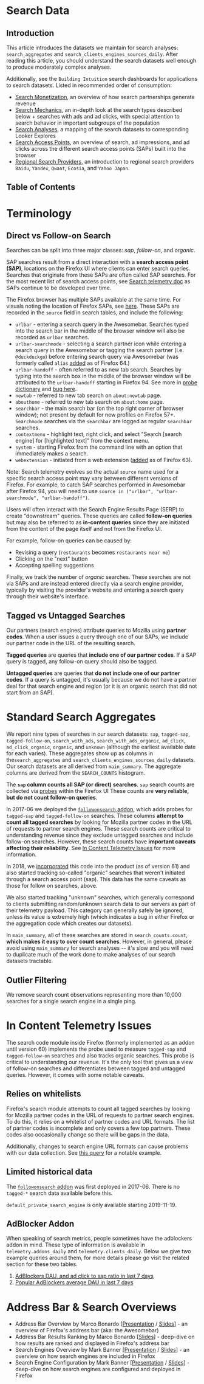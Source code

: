 # Search Data

## Introduction

This article introduces the datasets we maintain for search analyses:
`search_aggregates` and `search_clients_engines_sources_daily`. After reading this article,
you should understand the search datasets well enough to produce moderately
complex analyses.

Additionally, see the `Building Intuition` search dashboards for applications to search datasets. Listed in recommended order of consumption:

- [Search Monetization](https://mozilla.cloud.looker.com/dashboards-next/312), an overview of how search partnerships generate revenue
- [Search Mechanics](https://mozilla.cloud.looker.com/dashboards-next/314), an in-depth look at the search types described below + searches with ads and ad clicks, with special attention to search behavior in important subgroups of the population
- [Search Analyses](https://mozilla.cloud.looker.com/dashboards-next/319), a mapping of the search datasets to corresponding Looker Explores
- [Search Access Points](https://mozilla.cloud.looker.com/dashboards-next/256), an overview of search, ad impressions, and ad clicks across the different search access points (SAPs) built into the browser
- [Regional Search Providers](https://mozilla.cloud.looker.com/dashboards/542), an introduction to regional search providers `Baidu`, `Yandex`, `Qwant`, `Ecosia`, and `Yahoo Japan`.

## Table of Contents

<!-- toc -->

# Terminology

## Direct vs Follow-on Search

Searches can be split into three major classes: _sap_, _follow-on_, and _organic_.

SAP searches result from a direct interaction with a **search access point (SAP)**, locations on the Firefox UI where clients can enter search queries. Searches that originate from these SAPs are often called SAP searches. For the most recent list of search access points, see [Search telemetry doc](https://firefox-source-docs.mozilla.org/browser/search/telemetry.html#browsersearchtelemetry-jsm) as SAPs continue to be developed over time.

The Firefox browser has multiple SAPs available at the same time. For visuals noting the location of Firefox SAPs, see [here](https://mozilla.cloud.looker.com/dashboards-next/256). These SAPs are recorded in the `source` field in search tables, and include the following:

- `urlbar` - entering a search query in the Awesomebar. Searches typed into the search bar in the middle of the browser window will also be recorded as `urlbar` searches.
- `urlbar-searchmode` - selecting a search partner icon while entering a search query in the Awesomebar or tagging the search partner (i.e. `@duckduckgo`) before entering search query via Awesomebar (was formerly called `alias` [added](https://bugzilla.mozilla.org/show_bug.cgi?id=1499193) as of Firefox 64.)
- `urlbar-handoff` - often referred to as new tab search. Searches by typing into the search box in the middle of the browser window will be attributed to the `urlbar-handoff` starting in Firefox 94. See more in [probe dictionary](https://probes.telemetry.mozilla.org/?search=urlbar&view=detail&probeId=scalar%2Fbrowser.search.content.urlbar_handoff) and [bug here](https://bugzilla.mozilla.org/show_bug.cgi?id=1732429).
- `newtab` - referred to new tab search on `about:newtab` page.
- `abouthome` - referred to new tab search on `about:home` page.
- `searchbar` - the main search bar (on the top right corner of browser window); not present by default for new profiles on Firefox 57+. `Searchmode` searches via the `searchbar` are logged as regular `searchbar` searches.
- `contextmenu` - highlight text, right click, and select "Search [search engine] for [highlighted text]" from the context menu.
- `system` - starting Firefox from the command line with an option that immediately makes a search.
- `webextension` - initiated from a web extension ([added](https://bugzilla.mozilla.org/show_bug.cgi?id=1492233) as of Firefox 63).

Note: Search telemetry evolves so the actual `source` name used for a specific search access point may vary between different versions of Firefox. For example, to catch SAP searches performed in Awesomebar after Firefox 94, you will need to use `source in ("urlbar", "urlbar-searchmode", "urlbar-handoff")`.

Users will often interact with the Search Engine Results Page (SERP) to create "downstream" queries. These queries are called **follow-on queries** but may also be referred to as **in-content queries** since they are initiated from the content of the page itself and not from the Firefox UI.

For example, follow-on queries can be caused by:

- Revising a query (`restaurants` becomes `restaurants near me`)
- Clicking on the "next" button
- Accepting spelling suggestions

Finally, we track the number of _organic_ searches. These searches are not via SAPs and are instead entered directly via a search engine provider, typically by visiting the provider's website and entering a search query through their website's interface.

## Tagged vs Untagged Searches

Our partners (search engines) attribute queries to Mozilla using **partner codes**. When a user issues a query through one of our SAPs, we include our partner code in the URL of the resulting search.

**Tagged queries** are queries that **include one of our partner codes**. If a SAP query is tagged, any follow-on query should also be tagged.

**Untagged queries** are queries that **do not include one of our partner codes**. If a query is untagged, it's usually because we do not have a partner deal for that search engine and region (or it is an organic search that did not start from an SAP).

# Standard Search Aggregates

We report nine types of searches in our search datasets: `sap`, `tagged-sap`, `tagged-follow-on`, `search_with_ads`, `search_with_ads_organic`, `ad_click`, `ad_click_organic`, `organic`, and `unknown` (although the earliest available date for each varies). These aggregates show up as columns in the`search_aggregates` and `search_clients_engines_sources_daily` datasets. Our search datasets are all derived from `main_summary`. The aggregate columns are derived from the `SEARCH_COUNTS` histogram.

The **`sap` column counts all SAP (or direct) searches**. `sap` search counts are collected via [probes](https://firefox-source-docs.mozilla.org/browser/browser/BrowserUsageTelemetry.html#search-telemetry) within the Firefox UI These counts are **very reliable, but do not count follow-on queries**.

In 2017-06 we deployed the [`followonsearch` addon], which adds probes for `tagged-sap` and `tagged-follow-on` searches. These columns **attempt to count all tagged searches** by looking for Mozilla partner codes in the URL of requests to partner search engines. These search counts are critical to understanding revenue since they exclude untagged searches and include follow-on searches. However, these search counts have **important caveats affecting their reliability**. See [In Content Telemetry Issues](#in-content-telemetry-issues) for more information.

In 2018, we [incorporated](https://bugzilla.mozilla.org/show_bug.cgi?id=1475571) this code into the product (as of version 61) and also started tracking so-called "organic" searches that weren't initiated through a search access point (sap). This data has the same caveats as those for follow on searches, above.

We also started tracking "unknown" searches, which generally correspond to clients submitting random/unknown search data to our servers as part of their telemetry payload. This category can generally safely be ignored, unless its value is extremely high (which indicates a bug in either Firefox or the aggregation code which creates our datasets).

In `main_summary`, all of these searches are stored in `search_counts.count`, **which makes it easy to over count searches**. However, in general, please avoid using `main_summary` for search analyses -- it's slow and you will need to duplicate much of the work done to make analyses of our search datasets tractable.

## Outlier Filtering

We remove search count observations representing more than 10,000 searches for a single search engine in a single ping.

# In Content Telemetry Issues

The search code module inside Firefox (formerly implemented as an addon until version 60) implements the probe used to measure `tagged-sap` and
`tagged-follow-on` searches and also tracks organic searches. This probe is critical to understanding our revenue. It's the only tool that gives us a view of follow-on searches and differentiates between tagged and untagged queries. However, it comes with some notable caveats.

## Relies on whitelists

Firefox's search module attempts to count all tagged searches by looking for Mozilla partner codes in the URL of requests to partner search engines. To do this, it relies on a whitelist of partner codes and URL formats. The list of partner codes is incomplete and only covers a few top partners. These codes also occasionally change so there will be gaps in the data.

Additionally, changes to search engine URL formats can cause problems with our data collection. See [this query](https://sql.telemetry.mozilla.org/queries/47631/source#128887) for a notable example.

## Limited historical data

The [`followonsearch` addon] was first deployed in 2017-06. There is no `tagged-*` search data available before this.

`default_private_search_engine` is only available starting 2019-11-19.

[`followonsearch` addon]: https://github.com/mozilla/followonsearch
[search permissions template]: https://bugzilla.mozilla.org/enter_bug.cgi?assigned_to=rharter%40mozilla.com&bug_file_loc=http%3A%2F%2F&bug_ignored=0&bug_severity=normal&bug_status=NEW&cf_fx_iteration=---&cf_fx_points=---&comment=Please%20add%20the%20following%20user%20to%20the%20Search%20group%3A%0D%0A%0D%0AMozilla%20email%20address%3A%0D%0AGithub%20handle%3A&component=Datasets%3A%20Search&contenttypemethod=autodetect&contenttypeselection=text%2Fplain&defined_groups=1&flag_type-4=X&flag_type-607=X&flag_type-800=X&flag_type-803=X&flag_type-916=X&form_name=enter_bug&maketemplate=Remember%20values%20as%20bookmarkable%20template&op_sys=Linux&priority=--&product=Data%20Platform%20and%20Tools&rep_platform=x86_64&short_desc=Add%20user%20to%20search%20user%20groups&target_milestone=---&version=unspecified

## AdBlocker Addon

When speaking of search metrics, people sometimes have the adblockers addon in mind. These type of information is available in `telemetry.addons_daily` and `telemetry.clients_daily`. Below we give two example queries around them, for more details please go visit the related section for these two tables. 

1. [AdBlockers DAU, and ad click to sap ratio in last 7 days](https://sql.telemetry.mozilla.org/queries/84938/source)
2. [Popular AdBlockers average DAU in last 7 days](https://sql.telemetry.mozilla.org/queries/84939/source)

# Address Bar & Search Overviews

- Address Bar Overview by Marco Bonardo [[Presentation](https://mozilla.hosted.panopto.com/Panopto/Pages/Viewer.aspx?id=3cfa519d-d8cc-4b9d-a432-adff012b7bb9) / [Slides](https://docs.google.com/presentation/d/1Li7uBp8HJ2trTLkj8Qx_bt7nIGQyU-QyniTCo9VSesY/edit#slide=id.g82d2da351e_5_3617)] - an overview of Firefox's address bar (aka: the Awesomebar)
- Address Bar Results Ranking by Marco Bonardo [[Slides](https://docs.google.com/presentation/d/1r3Y70Qhpdp5Cd51hdIiX9W2AE9Tq-W8CXfumyFaNdW4/edit#slide=id.g82d2da351e_5_3617)] - deep-dive on how results are ranked and displayed in Firefox's address bar
- Search Engines Overview by Mark Banner [[Presentation](https://mozilla.hosted.panopto.com/Panopto/Pages/Viewer.aspx?id=c0dd7221-a31f-449c-a874-adfd012609de) / [Slides](https://docs.google.com/presentation/d/1ibE04t8dm1ZpxJVRpVDupPnG_UOEhgEWaePS2C5BHQY/edit#slide=id.g832b271044_1_1173)] - an overview on how search engines are included in Firefox
- Search Engine Configuration by Mark Banner [[Presentation](https://mozilla.hosted.panopto.com/Panopto/Pages/Viewer.aspx?id=774320a1-cd71-49a4-bf36-ae210156dcd5) / [Slides](https://docs.google.com/presentation/d/1Jg7ct3G7IU7iqunuByOyLvIXwV8nYCOqyIPENTOpW9Y/edit#slide=id.g832b271044_1_1173)] - deep-dive on how search engines are configured and deployed in Firefox
